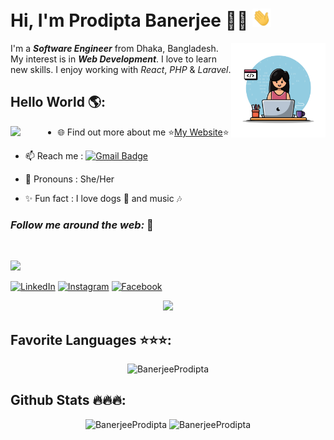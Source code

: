 # Hi, I'm Prodipta Banerjee 👩‍💻  <img src="https://raw.githubusercontent.com/ABSphreak/ABSphreak/master/gifs/Hi.gif" width="30px"> 
<img align='right' src='https://github.com/BanerjeeProdipta/BanerjeeProdipta/blob/master/prodipta.png' width='30%'>

I'm a ***Software Engineer***  from Dhaka, Bangladesh. My interest is in ***Web Development***. I love to learn new skills.
I enjoy working with *React*, *PHP* & *Laravel*.


## Hello World 🌎:
<img align='left' src='https://user-images.githubusercontent.com/5713670/87202985-820dcb80-c2b6-11ea-9f56-7ec461c497c3.gif' width='15%'/>

- 🌐 Find out more about me ⭐<a href="https://banerjeeprodipta.000webhostapp.com/">My Website</a>⭐

- 📫 Reach me : 
[![Gmail Badge](https://img.shields.io/badge/-Gmail-ffffff?style=flat-square&logo=Gmail&logoColor=red&link=mailto:vsasvipul@gmail.com)](mailto:probanerjee17@gmail.com)

- 💁 Pronouns : She/Her
- ✨ Fun fact : I love dogs 🐶 and music 🎶


### *Follow me around the web:*  🏃 
<br>

<p align="left"> <img src="https://komarev.com/ghpvc/?username=BanerjeeProdipta&views&color=92cce1&style=flat-square"/> </p>


<a href="https://www.linkedin.com/in/banerjeeprodipta/" target="_blank"><img src="https://img.shields.io/badge/LinkedIn-%230077B5.svg?&style=flat-square&logo=linkedin&logoColor=white" alt="LinkedIn"></a>
<a href="https://www.instagram.com/joyce_prodipta_banerjee/" target="_blank"><img src="https://img.shields.io/badge/Instagram-%23E4405F.svg?&style=flat-square&logo=instagram&logoColor=white" alt="Instagram"></a>
<a href="https://www.facebook.com/jprodipta/" target="_blank"><img src="https://img.shields.io/badge/Facebook-%231877F2.svg?&style=flat-square&logo=facebook&logoColor=white" alt="Facebook"></a>


<p align="center"><img src="https://github-readme-stats.vercel.app/api?username=BanerjeeProdipta&&show_icons=true&title_color=cf5975&icon_color=92cce1&text_color=D3D3D3&bg_color=1c1c1c" width="70%" /></p>

## Favorite Languages ⭐⭐⭐:
<p align="center"><img src="https://github-readme-stats.vercel.app/api/top-langs?username=BanerjeeProdipta&show_icons=true&locale=en&title_color=cf5975&layout=compact&bg_color=1c1c1c&text_color=D3D3D3" alt="BanerjeeProdipta" width="70%" /></p>


## Github Stats 🔥🔥🔥:
<p align="center"><img src="https://github-readme-streak-stats.herokuapp.com/?user=BanerjeeProdipta&theme=onedark" alt="BanerjeeProdipta" width="70%"/>
<img src="https://github-profile-trophy.vercel.app/?username=BanerjeeProdipta&row=2&column=3a&theme=onedark" alt="BanerjeeProdipta"  width="70%"/>
</p>



